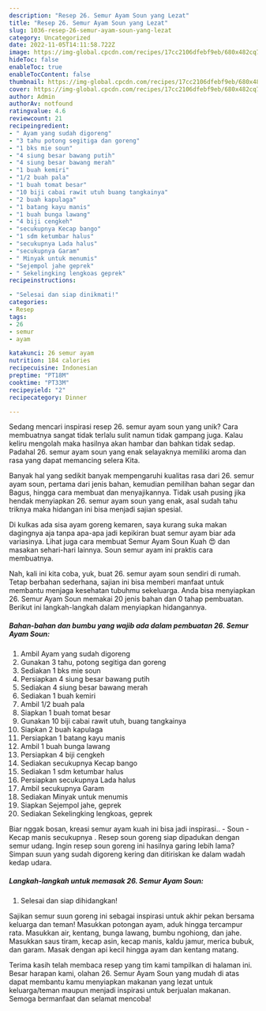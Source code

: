 ```yaml
---
description: "Resep 26. Semur Ayam Soun yang Lezat"
title: "Resep 26. Semur Ayam Soun yang Lezat"
slug: 1036-resep-26-semur-ayam-soun-yang-lezat
category: Uncategorized
date: 2022-11-05T14:11:58.722Z
image: https://img-global.cpcdn.com/recipes/17cc2106dfebf9eb/680x482cq70/26-semur-ayam-soun-foto-resep-utama.jpg
hideToc: false
enableToc: true
enableTocContent: false
thumbnail: https://img-global.cpcdn.com/recipes/17cc2106dfebf9eb/680x482cq70/26-semur-ayam-soun-foto-resep-utama.jpg
cover: https://img-global.cpcdn.com/recipes/17cc2106dfebf9eb/680x482cq70/26-semur-ayam-soun-foto-resep-utama.jpg
author: Admin
authorAv: notfound
ratingvalue: 4.6
reviewcount: 21
recipeingredient:
- " Ayam yang sudah digoreng"
- "3 tahu potong segitiga dan goreng"
- "1 bks mie soun"
- "4 siung besar bawang putih"
- "4 siung besar bawang merah"
- "1 buah kemiri"
- "1/2 buah pala"
- "1 buah tomat besar"
- "10 biji cabai rawit utuh buang tangkainya"
- "2 buah kapulaga"
- "1 batang kayu manis"
- "1 buah bunga lawang"
- "4 biji cengkeh"
- "secukupnya Kecap bango"
- "1 sdm ketumbar halus"
- "secukupnya Lada halus"
- "secukupnya Garam"
- " Minyak untuk menumis"
- "Sejempol jahe geprek"
- " Sekelingking lengkoas geprek"
recipeinstructions:

- "Selesai dan siap dinikmati!"
categories:
- Resep
tags:
- 26
- semur
- ayam

katakunci: 26 semur ayam 
nutrition: 184 calories
recipecuisine: Indonesian
preptime: "PT18M"
cooktime: "PT33M"
recipeyield: "2"
recipecategory: Dinner

---
```





Sedang mencari inspirasi resep 26. semur ayam soun yang unik? Cara membuatnya sangat tidak terlalu sulit namun tidak gampang juga. Kalau keliru mengolah maka hasilnya akan hambar dan bahkan tidak sedap. Padahal 26. semur ayam soun yang enak selayaknya memiliki aroma dan rasa yang dapat memancing selera Kita.





Banyak hal yang sedikit banyak mempengaruhi kualitas rasa dari 26. semur ayam soun, pertama dari jenis bahan, kemudian pemilihan bahan segar dan Bagus, hingga cara membuat dan menyajikannya. Tidak usah pusing jika hendak menyiapkan 26. semur ayam soun yang enak,      asal sudah tahu triknya maka hidangan ini bisa menjadi sajian spesial.














Di kulkas ada sisa ayam goreng kemaren, saya kurang suka makan dagingnya aja tanpa apa-apa jadi kepikiran buat semur ayam biar ada variasinya. Lihat juga cara membuat Semur Ayam Soun Kuah 😍 dan masakan sehari-hari lainnya. Soun semur ayam ini praktis cara membuatnya.






Nah, kali ini kita coba, yuk, buat 26. semur ayam soun sendiri di rumah. Tetap berbahan sederhana, sajian ini bisa memberi manfaat untuk membantu menjaga kesehatan tubuhmu sekeluarga. Anda bisa menyiapkan 26. Semur Ayam Soun memakai 20 jenis bahan dan 0 tahap pembuatan. Berikut ini langkah-langkah dalam menyiapkan hidangannya.

<!--inarticleads1-->

##### Bahan-bahan dan bumbu yang wajib ada dalam pembuatan 26. Semur Ayam Soun:

1. Ambil  Ayam yang sudah digoreng
1. Gunakan 3 tahu, potong segitiga dan goreng
1. Sediakan 1 bks mie soun
1. Persiapkan 4 siung besar bawang putih
1. Sediakan 4 siung besar bawang merah
1. Sediakan 1 buah kemiri
1. Ambil 1/2 buah pala
1. Siapkan 1 buah tomat besar
1. Gunakan 10 biji cabai rawit utuh, buang tangkainya
1. Siapkan 2 buah kapulaga
1. Persiapkan 1 batang kayu manis
1. Ambil 1 buah bunga lawang
1. Persiapkan 4 biji cengkeh
1. Sediakan secukupnya Kecap bango
1. Sediakan 1 sdm ketumbar halus
1. Persiapkan secukupnya Lada halus
1. Ambil secukupnya Garam
1. Sediakan  Minyak untuk menumis
1. Siapkan Sejempol jahe, geprek
1. Sediakan  Sekelingking lengkoas, geprek


Biar nggak bosan, kreasi semur ayam kuah ini bisa jadi inspirasi.. - Soun - Kecap manis secukupnya . Resep soun goreng siap dipadukan dengan semur udang. Ingin resep soun goreng ini hasilnya garing lebih lama? Simpan suun yang sudah digoreng kering dan ditiriskan ke dalam wadah kedap udara. 

<!--inarticleads2-->

##### Langkah-langkah untuk memasak 26. Semur Ayam Soun:


1. Selesai dan siap dihidangkan!

Sajikan semur suun goreng ini sebagai inspirasi untuk akhir pekan bersama keluarga dan teman! Masukkan potongan ayam, aduk hingga tercampur rata. Masukkan air, kentang, bunga lawang, bumbu ngohiong, dan jahe. Masukkan saus tiram, kecap asin, kecap manis, kaldu jamur, merica bubuk, dan garam. Masak dengan api kecil hingga ayam dan kentang matang. 

Terima kasih telah membaca resep yang tim kami tampilkan di halaman ini. Besar harapan kami, olahan 26. Semur Ayam Soun yang mudah di atas dapat membantu kamu menyiapkan makanan yang lezat untuk keluarga/teman maupun menjadi inspirasi untuk berjualan makanan. Semoga bermanfaat dan selamat mencoba!
